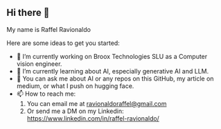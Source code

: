 ## Hi there 👋

My name is Raffel Ravionaldo

Here are some ideas to get you started:

- 🔭 I’m currently working on Broox Technologies SLU as a Computer vision engineer.
- 🌱 I’m currently learning about AI, especially generative AI and LLM.
- 💬 You can ask me about AI or any repos on this GitHub, my article on medium, or what I push on hugging face.
- 📫 How to reach me:
    1. You can email me at ravionaldoraffel@gmail.com
    2. Or send me a DM on my Linkedin: https://www.linkedin.com/in/raffel-ravionaldo/
